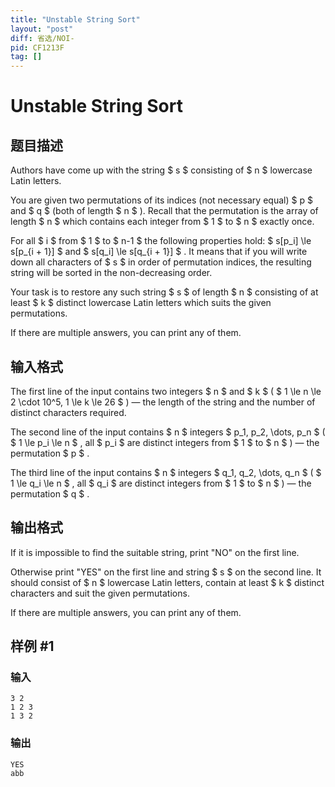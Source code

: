 ```yaml
---
title: "Unstable String Sort"
layout: "post"
diff: 省选/NOI-
pid: CF1213F
tag: []
---
```


# Unstable String Sort

## 题目描述

Authors have come up with the string $ s $ consisting of $ n $ lowercase Latin letters.

You are given two permutations of its indices (not necessary equal) $ p $ and $ q $ (both of length $ n $ ). Recall that the permutation is the array of length $ n $ which contains each integer from $ 1 $ to $ n $ exactly once.

For all $ i $ from $ 1 $ to $ n-1 $ the following properties hold: $ s[p_i] \le s[p_{i + 1}] $ and $ s[q_i] \le s[q_{i + 1}] $ . It means that if you will write down all characters of $ s $ in order of permutation indices, the resulting string will be sorted in the non-decreasing order.

Your task is to restore any such string $ s $ of length $ n $ consisting of at least $ k $ distinct lowercase Latin letters which suits the given permutations.

If there are multiple answers, you can print any of them.

## 输入格式

The first line of the input contains two integers $ n $ and $ k $ ( $ 1 \le n \le 2 \cdot 10^5, 1 \le k \le 26 $ ) — the length of the string and the number of distinct characters required.

The second line of the input contains $ n $ integers $ p_1, p_2, \dots, p_n $ ( $ 1 \le p_i \le n $ , all $ p_i $ are distinct integers from $ 1 $ to $ n $ ) — the permutation $ p $ .

The third line of the input contains $ n $ integers $ q_1, q_2, \dots, q_n $ ( $ 1 \le q_i \le n $ , all $ q_i $ are distinct integers from $ 1 $ to $ n $ ) — the permutation $ q $ .

## 输出格式

If it is impossible to find the suitable string, print "NO" on the first line.

Otherwise print "YES" on the first line and string $ s $ on the second line. It should consist of $ n $ lowercase Latin letters, contain at least $ k $ distinct characters and suit the given permutations.

If there are multiple answers, you can print any of them.

## 样例 #1

### 输入

```
3 2
1 2 3
1 3 2

```

### 输出

```
YES
abb

```

